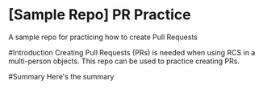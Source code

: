 # [Sample Repo] PR Practice
A sample repo for practicing how to create Pull Requests

#Introduction
Creating Pull Requests (PRs) is needed when using RCS in a multi-person objects. This repo can be used to practice creating PRs. 

#Summary
Here's the summary